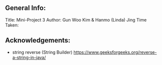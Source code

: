 

## General Info: 

Title: Mini-Project 3
Author: Gun Woo Kim & Hanmo (Linda) Jing
Time Taken: 

## Acknowledgements:

- string reverse (String Builder)
https://www.geeksforgeeks.org/reverse-a-string-in-java/


